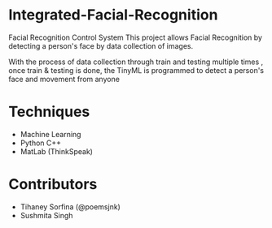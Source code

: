 # Integrated-Facial-Recognition
Facial Recognition Control System 
This project allows Facial Recognition by detecting a person's face by data collection of images.

With the process of data collection through train and testing multiple times , once train & testing is done, the TinyML is programmed to detect a person's face and movement from anyone

# Techniques
- Machine Learning
- Python C++
- MatLab (ThinkSpeak)

# Contributors
- Tihaney Sorfina (@poemsjnk)
- Sushmita Singh
